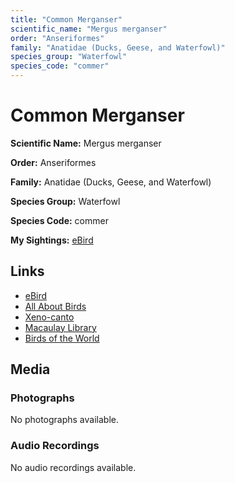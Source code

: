 ```yaml
---
title: "Common Merganser"
scientific_name: "Mergus merganser"
order: "Anseriformes"
family: "Anatidae (Ducks, Geese, and Waterfowl)"
species_group: "Waterfowl"
species_code: "commer"
---
```


# Common Merganser

**Scientific Name:** Mergus merganser

**Order:** Anseriformes

**Family:** Anatidae (Ducks, Geese, and Waterfowl)

**Species Group:** Waterfowl

**Species Code:** commer

**My Sightings:** [eBird](https://ebird.org/lifelist?r=world&time=life&spp=commer)

## Links
* [eBird](https://ebird.org/species/commer) 
* [All About Birds](https://www.allaboutbirds.org/guide/commer) 
* [Xeno-canto](https://www.xeno-canto.org/species/commer) 
* [Macaulay Library](https://search.macaulaylibrary.org/catalog?taxonCode=commer&sort=rating_rank_desc)
* [Birds of the World](https://birdsoftheworld.org/bow/species/commer)

## Media
### Photographs
No photographs available.

### Audio Recordings
No audio recordings available.
